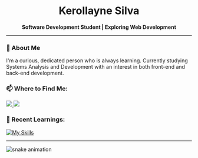 <h1 align="center">Kerollayne Silva</h1>
<p align="center"><strong>Software Development Student | Exploring Web Development</strong></p>

---

### 🚀 About Me
I'm a curious, dedicated person who is always learning. Currently studying Systems Analysis and Development with an interest in both front-end and back-end development.

### 📫 Where to Find Me:

<a href="https://linkedin.com/in/kerollayne-silva-a63432316">
  <img src="https://img.shields.io/badge/-LinkedIn-0A66C2?style=for-the-badge&logo=linkedin&logoColor=white" />
</a>
<a href="mailto:kerollaynekaren18@gmail.com">
  <img src="https://img.shields.io/badge/-Gmail-D14836?style=for-the-badge&logo=gmail&logoColor=white" />
</a>

### 🧠 Recent Learnings:

[![My Skills](https://skillicons.dev/icons?i=js,html,css)](https://skillicons.dev)

---
<picture>
  <source media="(prefers-color-scheme: dark)" srcset="https://raw.githubusercontent.com/kerollayne-silva/kerollayne-silva/output/github-contribution-grid-snake-dark.svg">
  <source media="(prefers-color-scheme: light)" srcset="https://raw.githubusercontent.com/kerollayne-silva/kerollayne-silva/output/github-contribution-grid-snake.svg">
  <img alt="snake animation" src="https://raw.githubusercontent.com/kerollayne-silva/kerollayne-silva/output/github-contribution-grid-snake.svg">
</picture>
